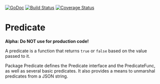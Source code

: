 [![GoDoc](https://godoc.org/github.com/boldlygoventures/predicate?status.svg)](https://godoc.org/github.com/boldlygoventures/predicate)
[![Build Status](https://drone.io/github.com/boldlygoventures/predicate/status.png)](https://drone.io/github.com/boldlygoventures/predicate/latest)
[![Coverage Status](https://coveralls.io/repos/boldlygoventures/predicate/badge.png?branch=master)](https://coveralls.io/r/boldlygoventures/predicate?branch=master)

Predicate
=========

**Alpha: Do NOT use for production code!** 

A predicate is a function that returns `true` or `false` based on the value passed to it.

Package Predicate defines the Predicate interface and the PredicateFunc, as well as several basic predicates. It also
 provides a means to unmarshal predicates from a JSON string.

